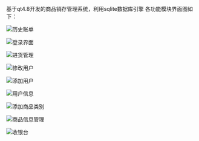 基于qt4.8开发的商品销存管理系统，利用sqlite数据库引擎
各功能模块界面图如下：

![历史账单](https://github.com/lidian53/Supermarket_Management_Based-on-Qt/blob/master/widget%20image/1.jpg)

![登录界面](https://github.com/lidian53/Supermarket_Management_Based-on-Qt/blob/master/widget%20image/10.png)

![进货管理](https://github.com/lidian53/Supermarket_Management_Based-on-Qt/blob/master/widget%20image/2.jpg)

![修改用户](https://github.com/lidian53/Supermarket_Management_Based-on-Qt/blob/master/widget%20image/2.png)

![添加用户](https://github.com/lidian53/Supermarket_Management_Based-on-Qt/blob/master/widget%20image/3.png)

![用户信息](https://github.com/lidian53/Supermarket_Management_Based-on-Qt/blob/master/widget%20image/4.png)

![添加商品类别](https://github.com/lidian53/Supermarket_Management_Based-on-Qt/blob/master/widget%20image/5.png)

![商品信息管理](https://github.com/lidian53/Supermarket_Management_Based-on-Qt/blob/master/widget%20image/6.png)

![收银台](https://github.com/lidian53/Supermarket_Management_Based-on-Qt/blob/master/widget%20image/9.jpg)

